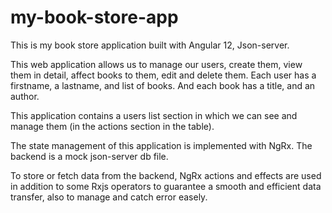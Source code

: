 # my-book-store-app

This is my book store application built with Angular 12, Json-server.

This web application allows us to manage our users, create them, view them in detail, affect books to them, edit and delete them. Each user has a firstname, a lastname, and list of books. And each book has a title, and an author.

This application contains a users list section in which we can see and manage them (in the actions section in the table).

The state management of this application is implemented with NgRx.
The backend is a mock json-server db file.

To store or fetch data from the backend, NgRx actions and effects are used in addition to some Rxjs operators to guarantee a smooth and efficient data transfer, also to manage and catch error easely.